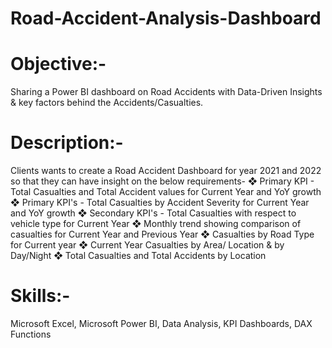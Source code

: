 # Road-Accident-Analysis-Dashboard
# Objective:-
Sharing a Power BI dashboard on Road Accidents with Data-Driven Insights &amp; key factors behind the Accidents/Casualties.
# Description:-
Clients wants to create a Road Accident Dashboard for year 2021 and 2022 so that they can have insight on the below requirements-
❖ Primary KPI - Total Casualties and Total Accident values for Current Year and YoY growth
❖ Primary KPI's - Total Casualties by Accident Severity for Current Year and YoY growth
❖ Secondary KPI's - Total Casualties with respect to vehicle type for Current Year
❖ Monthly trend showing comparison of casualties for Current Year and Previous Year
❖ Casualties by Road Type for Current year
❖ Current Year Casualties by Area/ Location & by Day/Night
❖ Total Casualties and Total Accidents by Location
# Skills:-
Microsoft Excel, Microsoft Power BI, Data Analysis, KPI Dashboards, DAX Functions
